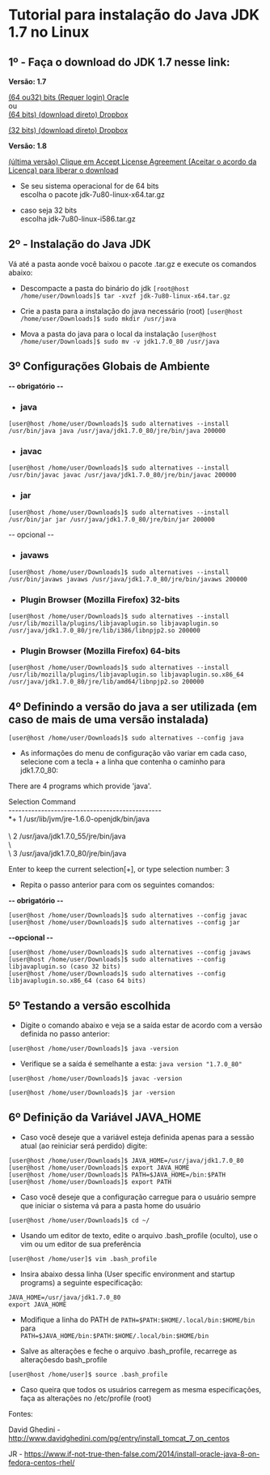 # Tutorial para instalação do Java JDK 1.7 no Linux

## 1º - Faça o download do JDK 1.7 nesse link:

**Versão: 1.7**

[(64 ou32) bits (Requer login) Oracle](http://www.oracle.com/technetwork/java/javase/downloads/java-archive-downloads-javase7-521261.html#jdk-7u80-oth-JPR) <br>
ou <br>
[(64 bits) (download direto) Dropbox](https://www.dropbox.com/s/2cs9k4cfhag5gm0/jdk-7u80-linux-x64.tar.gz?dl=0)  <br>

[(32 bits) (download direto) Dropbox](https://www.dropbox.com/s/qryvdq8uwfh8idq/jdk-7u80-linux-i586.tar.gz?dl=0) <br>

**Versão: 1.8**

[(última versão) Clique em Accept License Agreement (Aceitar o acordo da Licença) para liberar o download](http://www.oracle.com/technetwork/java/javase/downloads/jdk8-downloads-2133151.html)<br>
  
* Se seu sistema operacional for de 64 bits<br>
escolha o pacote jdk-7u80-linux-x64.tar.gz<br>

* caso seja 32 bits <br>
escolha jdk-7u80-linux-i586.tar.gz<br>

## 2º - Instalação do Java JDK

Vá até a pasta aonde você baixou o pacote .tar.gz e execute os comandos abaixo:

* Descompacte a pasta do binário do jdk
```[root@host /home/user/Downloads]$ tar -xvzf jdk-7u80-linux-x64.tar.gz```

* Crie a pasta para a instalação do java necessário (root)
```[user@host /home/user/Downloads]$ sudo mkdir /usr/java```

* Mova a pasta do java para o local da instalação
```[user@host /home/user/Downloads]$ sudo mv -v jdk1.7.0_80 /usr/java```

## 3º Configurações Globais de Ambiente

**-- obrigatório --**

* ### java
```[user@host /home/user/Downloads]$ sudo alternatives --install /usr/bin/java java /usr/java/jdk1.7.0_80/jre/bin/java 200000```


* ### javac
```[user@host /home/user/Downloads]$ sudo alternatives --install /usr/bin/javac javac /usr/java/jdk1.7.0_80/jre/bin/javac 200000```


* ### jar
```[user@host /home/user/Downloads]$ sudo alternatives --install /usr/bin/jar jar /usr/java/jdk1.7.0_80/jre/bin/jar 200000```

-- opcional --

* ### javaws
```[user@host /home/user/Downloads]$ sudo alternatives --install /usr/bin/javaws javaws /usr/java/jdk1.7.0_80/jre/bin/javaws 200000```

* ### Plugin Browser (Mozilla Firefox) 32-bits
```[user@host /home/user/Downloads]$ sudo alternatives --install /usr/lib/mozilla/plugins/libjavaplugin.so libjavaplugin.so /usr/java/jdk1.7.0_80/jre/lib/i386/libnpjp2.so 200000```

* ### Plugin Browser (Mozilla Firefox) 64-bits
```[user@host /home/user/Downloads]$ sudo alternatives --install /usr/lib/mozilla/plugins/libjavaplugin.so libjavaplugin.so.x86_64 /usr/java/jdk1.7.0_80/jre/lib/amd64/libnpjp2.so 200000```


## 4º Definindo a versão do java a ser utilizada (em caso de mais de uma versão instalada)

```[user@host /home/user/Downloads]$ sudo alternatives --config java```

* As informações do menu de configuração vão variar em cada caso, selecione com a tecla + a linha que contenha o caminho para jdk1.7.0_80:

There are 4 programs which provide 'java'.<br>

  Selection    Command<br>
-----------------------------------------------<br>
\*+ 1         /usr/lib/jvm/jre-1.6.0-openjdk/bin/java<br>
\
\   2         /usr/java/jdk1.7.0_55/jre/bin/java<br>
\   
\   3         /usr/java/jdk1.7.0_80/jre/bin/java<br>

Enter to keep the current selection[+], or type selection number: 3<br>

* Repita o passo anterior para com os seguintes comandos:

**-- obrigatório --**

```[user@host /home/user/Downloads]$ sudo alternatives --config javac```<br>
```[user@host /home/user/Downloads]$ sudo alternatives --config jar```<br>

**--opcional --**

```[user@host /home/user/Downloads]$ sudo alternatives --config javaws```<br>
```[user@host /home/user/Downloads]$ sudo alternatives --config libjavaplugin.so (caso 32 bits)```<br>
```[user@host /home/user/Downloads]$ sudo alternatives --config libjavaplugin.so.x86_64 (caso 64 bits)```<br>

## 5º Testando a versão escolhida

* Digite o comando abaixo e veja se a saída estar de acordo com a versão definida no passo anterior:<br>

```[user@host /home/user/Downloads]$ java -version```

* Verifique se a saída é semelhante a esta:
```java version "1.7.0_80"```<br>

```[user@host /home/user/Downloads]$ javac -version```<br>

```[user@host /home/user/Downloads]$ jar -version```<br>

## 6º Definição da Variável JAVA_HOME 

* Caso você deseje que a variável esteja definida apenas para a sessão atual (ao reiniciar será perdido) digite:

```[user@host /home/user/Downloads]$ JAVA_HOME=/usr/java/jdk1.7.0_80```<br>
```[user@host /home/user/Downloads]$ export JAVA_HOME```<br>
```[user@host /home/user/Downloads]$ PATH=$JAVA_HOME=/bin:$PATH```<br>
```[user@host /home/user/Downloads]$ export PATH```<br>

* Caso você deseje que a configuração carregue para o usuário sempre que iniciar o sistema vá para a pasta home do usuário

```[user@host /home/user/Downloads]$ cd ~/```

* Usando um editor de texto, edite o arquivo .bash_profile (oculto), use o vim ou um editor de sua preferência 

```[user@host /home/user]$ vim .bash_profile```

* Insira abaixo dessa linha (User specific environment and startup programs) a seguinte especificação:

```JAVA_HOME=/usr/java/jdk1.7.0_80```<br>
```export JAVA_HOME```<br>

* Modifique a linha do PATH de 
```PATH=$PATH:$HOME/.local/bin:$HOME/bin```<br>
para <br>
```PATH=$JAVA_HOME/bin:$PATH:$HOME/.local/bin:$HOME/bin```<br>

* Salve as alterações e feche o arquivo .bash_profile, recarrege as alteraçõesdo bash_profile

```[user@host /home/user]$ source .bash_profile```<br>

* Caso queira que todos os usuários carregem as mesma especificações, faça as alterações no /etc/profile (root)

Fontes:<br>

David Ghedini - http://www.davidghedini.com/pg/entry/install_tomcat_7_on_centos<br>

JR - https://www.if-not-true-then-false.com/2014/install-oracle-java-8-on-fedora-centos-rhel/<br>
